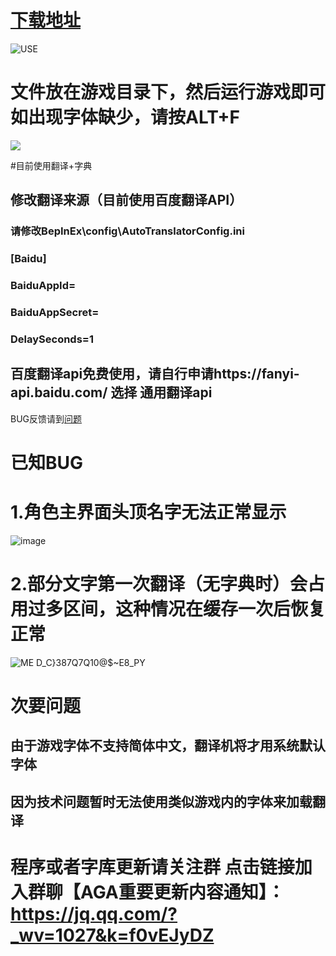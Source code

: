 # [下载地址](https://aga-text-zh.pages.dev/translater-Chinese-ver0.10.zip)
![USE](https://user-images.githubusercontent.com/65057243/113544219-76b7b880-961a-11eb-8f15-58b779a4e94b.png)
# 文件放在游戏目录下，然后运行游戏即可 如出现字体缺少，请按ALT+F


<img src="https://img.shields.io/badge/-building-green">

#目前使用翻译+字典
## 修改翻译来源（目前使用百度翻译API）
### 请修改BepInEx\config\AutoTranslatorConfig.ini
### [Baidu]
### BaiduAppId=
### BaiduAppSecret=
### DelaySeconds=1
## 百度翻译api免费使用，请自行申请https://fanyi-api.baidu.com/       选择 通用翻译api

BUG反馈请到[问题](https://github.com/AGA-Translation/translater/issues)

# 已知BUG
# 1.角色主界面头顶名字无法正常显示

![image](https://user-images.githubusercontent.com/65057243/113663270-505a5180-96dc-11eb-8780-3943cf76edc5.png)


# 2.部分文字第一次翻译（无字典时）会占用过多区间，这种情况在缓存一次后恢复正常

![ME D_C}387Q7Q10@$~E8_PY](https://user-images.githubusercontent.com/65057243/113663282-56e8c900-96dc-11eb-909d-83797bd97604.png)

# 次要问题
## 由于游戏字体不支持简体中文，翻译机将才用系统默认字体
## 因为技术问题暂时无法使用类似游戏内的字体来加载翻译

# 程序或者字库更新请关注群  点击链接加入群聊【AGA重要更新内容通知】：https://jq.qq.com/?_wv=1027&k=f0vEJyDZ

